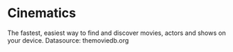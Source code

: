 # Cinematics
The fastest, easiest way to find and discover movies, actors and shows on your device.
Datasource: themoviedb.org


